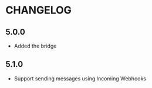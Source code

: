 CHANGELOG
=========

5.0.0
-----

 * Added the bridge

5.1.0
-----

 * Support sending messages using Incoming Webhooks
